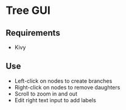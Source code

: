# Tree GUI

## Requirements

- Kivy

## Use

- Left-click on nodes to create branches
- Right-click on nodes to remove daughters
- Scroll to zoom in and out
- Edit right text input to add labels